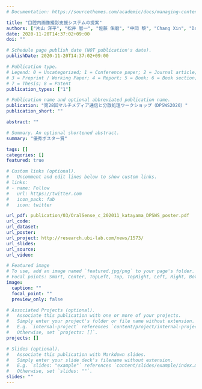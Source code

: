 ```yaml
---
# Documentation: https://sourcethemes.com/academic/docs/managing-content/

title: "口腔内画像撮影支援システムの提案"
authors: ["片山 洋平", "松井 智一", "佐藤 佑磨", "中岡 黎", "Chang Xin", "Dang Chenyu", "松田 裕貴"]
date: 2020-11-20T14:37:02+09:00
doi: ""

# Schedule page publish date (NOT publication's date).
publishDate: 2020-11-20T14:37:02+09:00

# Publication type.
# Legend: 0 = Uncategorized; 1 = Conference paper; 2 = Journal article;
# 3 = Preprint / Working Paper; 4 = Report; 5 = Book; 6 = Book section;
# 7 = Thesis; 8 = Patent
publication_types: ["1"]

# Publication name and optional abbreviated publication name.
publication: "第28回マルチメディア通信と分散処理ワークショップ（DPSWS2020）"
publication_short: ""

abstract: ""

# Summary. An optional shortened abstract.
summary: "優秀ポスター賞"

tags: []
categories: []
featured: true

# Custom links (optional).
#   Uncomment and edit lines below to show custom links.
# links:
# - name: Follow
#   url: https://twitter.com
#   icon_pack: fab
#   icon: twitter

url_pdf: publication/03/OralSense_c_202011_katayama_DPSWS_poster.pdf
url_code:
url_dataset:
url_poster:
url_project: http://research.ubi-lab.com/news/1573/
url_slides:
url_source:
url_video:

# Featured image
# To use, add an image named `featured.jpg/png` to your page's folder. 
# Focal points: Smart, Center, TopLeft, Top, TopRight, Left, Right, BottomLeft, Bottom, BottomRight.
image:
  caption: ""
  focal_point: ""
  preview_only: false

# Associated Projects (optional).
#   Associate this publication with one or more of your projects.
#   Simply enter your project's folder or file name without extension.
#   E.g. `internal-project` references `content/project/internal-project/index.md`.
#   Otherwise, set `projects: []`.
projects: []

# Slides (optional).
#   Associate this publication with Markdown slides.
#   Simply enter your slide deck's filename without extension.
#   E.g. `slides: "example"` references `content/slides/example/index.md`.
#   Otherwise, set `slides: ""`.
slides: ""
---
```

